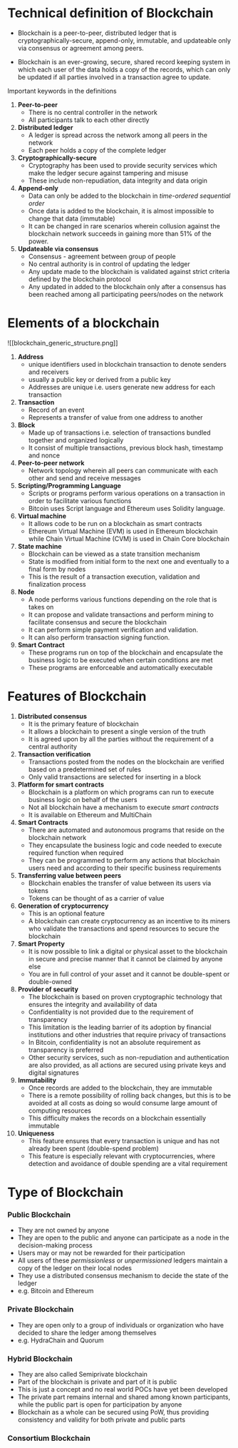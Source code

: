 # Technical definition of Blockchain

- Blockchain is a peer-to-peer, distributed ledger that is cryptographically-secure, append-only, immutable, and updateable only via consensus or agreement among peers.

- Blockchain is an ever-growing, secure, shared record keeping system in which each user of the data holds a copy of the records, which can only be updated if all parties involved in a transaction agree to update.

Important keywords in the definitions

1. **Peer-to-peer**
	- There is no central controller in the network
	- All participants talk to each other directly
2. **Distributed ledger**
	- A ledger is spread across the network among all peers in the network
	- Each peer holds a copy of the complete ledger
3. **Cryptographically-secure**
	- Cryptography has been used to provide security services which make the ledger secure against tampering and misuse
	- These include non-repudiation, data integrity and data origin
4. **Append-only**
	- Data can only be added to the blockchain in _time-ordered sequential order_
	- Once data is added to the blockchain, it is almost impossible to change that data (immutable)
	- It can be changed in rare scenarios wherein collusion against the blockchain network succeeds in gaining more than 51% of the power.
5. **Updateable via consensus**
	- Consensus - agreement between group of people
	- No central authority is in control of updating the ledger
	- Any update made to the blockchain is validated against strict criteria defined by the blockchain protocol
	- Any updated in added to the blockchain only after a consensus has been reached among all participating peers/nodes on the network

# Elements of a blockchain

![[blockchain_generic_structure.png]]

1. **Address**
	- unique identifiers used in blockchain transaction to denote senders and receivers
	- usually a public key or derived from a public key
	- Addresses are unique i.e. users generate new address for each transaction
2. **Transaction**
	- Record of an event
	- Represents a transfer of value from one address to another
3. **Block**
	- Made up of transactions i.e. selection of transactions bundled together and organized logically
	- It consist of multiple transactions, previous block hash, timestamp and nonce
4. **Peer-to-peer network**
	- Network topology wherein all peers can communicate with each other and send and receive messages
5. **Scripting/Programming Language**
	- Scripts or programs perform various operations on a transaction in order to facilitate various functions
	- Bitcoin uses Script language and Ethereum uses Solidity language.
6. **Virtual machine**
	- It allows code to be run on a blockchain as smart contracts
	- Ethereum Virtual Machine (EVM) is used in Ethereum blockchain while Chain Virtual Machine (CVM) is used in Chain Core blockchain
7. **State machine**
	- Blockchain can be viewed as a state transition mechanism
	- State is modified from initial form to the next one and eventually to a final form by nodes
	- This is the result of a transaction execution, validation and finalization process
8. **Node**
	- A node performs various functions depending on the role that is takes on
	- It can propose and validate transactions and perform mining to facilitate consensus and secure the blockchain
	- It can perform simple payment verification and validation.
	- It can also perform transaction signing function.
9. **Smart Contract**
	- These programs run on top of the blockchain and encapsulate the business logic to be executed when certain conditions are met
	- These programs are enforceable and automatically executable

# Features of Blockchain

1. **Distributed consensus**
	- It is the primary feature of blockchain
	- It allows a blockchain to present a single version of the truth
	- It is agreed upon by all the parties without the requirement of a central authority
2. **Transaction verification**
	- Transactions posted from the nodes on the blockchain are verified based on a predetermined set of rules
	- Only valid transactions are selected for inserting in a block
3. **Platform for smart contracts**
	- Blockchain is a platform on which programs can run to execute business logic on behalf of the users
	- Not all blockchain have a mechanism to execute *smart contracts*
	- It is available on Ethereum and MultiChain
4. **Smart Contracts**
	- There are automated and autonomous programs that reside on the blockchain network
	- They encapsulate the business logic and code needed to execute required function when required
	- They can be programmed to perform any actions that blockchain users need and according to their specific business requirements
5. **Transferring value between peers**
	- Blockchain enables the transfer of value between its users via tokens
	- Tokens can be thought of as a carrier of value
6. **Generation of cryptocurrency**
	- This is an optional feature
	- A blockchain can create cryptocurrency as an incentive to its miners who validate the transactions and spend resources to secure the blockchain
7. **Smart Property**
	- It is now possible to link a digital or physical asset to the blockchain in secure and precise manner that it cannot be claimed by anyone else
	- You are in full control of your asset and it cannot be double-spent or double-owned
8. **Provider of security**
	- The blockchain is based on proven cryptographic technology that ensures the integrity and availability of data
	- Confidentiality is not provided due to the requirement of transparency
	- This limitation is the leading barrier of its adoption by financial institutions and other industries that require privacy of transactions
	- In Bitcoin, confidentiality is not an absolute requirement as transparency is preferred
	- Other security services, such as non-repudiation and authentication are also provided, as all actions are secured using private keys and digital signatures
9. **Immutability**
	- Once records are added to the blockchain, they are immutable
	- There is a remote possibility of rolling back changes, but this is to be avoided at all costs as doing so would consume large amount of computing resources
	- This difficulty makes the records on a blockchain essentially immutable
10. **Uniqueness**
	- This feature ensures that every transaction is unique and has not already been spent (double-spend problem)
	- This feature is especially relevant with cryptocurrencies, where detection and avoidance of double spending are a vital requirement

# Type of Blockchain

### Public Blockchain
- They are not owned by anyone
- They are open to the public and anyone can participate as a node in the decision-making process
- Users may or may not be rewarded for their participation
- All users of these *permissionless* or *unpermissioned* ledgers maintain a copy of the ledger on their local nodes
- They use a distributed consensus mechanism to decide the state of the ledger
- e.g. Bitcoin and Ethereum

### Private Blockchain
- They are open only to a group of individuals or organization who have decided to share the ledger among themselves
- e.g. HydraChain and Quorum

### Hybrid Blockchain
- They are also called Semiprivate blockchain
- Part of the blockchain is private and part of it is public
- This is just a concept and no real world POCs have yet been developed
- The private part remains internal and shared among known participants, while the public part is open for participation by anyone
- Blockchain as a whole can be secured using PoW, thus providing consistency and validity for both private and public parts

### Consortium Blockchain